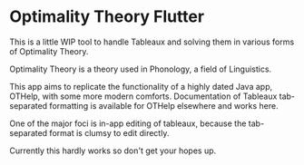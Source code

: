 # Optimality Theory Flutter
This is a little WIP tool to handle Tableaux and solving them in various forms of Optimality Theory.

Optimality Theory is a theory used in Phonology, a field of Linguistics.

This app aims to replicate the functionality of a highly dated Java app, OTHelp, with some more modern comforts.
Documentation of Tableaux tab-separated formatting is available for OTHelp elsewhere and works here.

One of the major foci is in-app editing of tableaux, because the tab-separated format is clumsy to edit directly.

Currently this hardly works so don't get your hopes up.